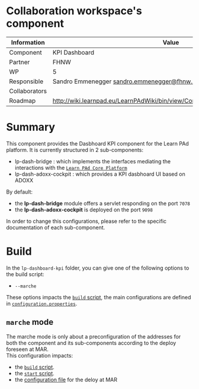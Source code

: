 Collaboration workspace's component
===================================

Information   | Value
------------- | --------
Component     | KPI Dashboard
Partner       | FHNW
WP            | 5
Responsible   | Sandro Emmenegger <sandro.emmenegger@fhnw.ch>
Collaborators | 
Roadmap       | http://wiki.learnpad.eu/LearnPAdWiki/bin/view/Component/Ontology+Recommender

# Summary
This component provides the Dasbhoard KPI component for the Learn PAd platform. 
It is currently structured in 2 sub-components:
 * lp-dash-bridge : which implements the interfaces mediating the interactions with the [`Learn PAd Core Platform`](https://github.com/LearnPAd/learnpad/blob/master/lp-core-platform)
 * lp-dash-adoxx-cockpit : which provides a KPI dasbhoard UI based on ADOXX

By default: 
 * the **lp-dash-bridge** module offers a servlet responding on the port ``7078``
 * the **lp-dash-adoxx-cockpit** is deployed on the port ``9098``

In order to change this configurations, please refer to the specific documentation of each sub-component.
 
 
# Build
In the `lp-dashboard-kpi` folder, you can give one of the following options to
the build script:
* `--marche`

These options impacts the [`build` script](https://github.com/LearnPAd/learnpad/blob/master/lp-dashboard-kpi/build),
the main configurations are defined in [`configuration.properties`](https://github.com/LearnPAd/learnpad/blob/master/lp-dashboard-kpi/lp-dash-bridge/src/main/resources/config/component.properties).

## `marche` mode
The marche mode is only about a preconfiguration of the addresses for
both the component and its sub-components according to the deploy foreseen at MAR.  
This configuration impacts:
* the [`build` script](https://github.com/LearnPAd/learnpad/blob/master/lp-dashboard-kpi/build).
* the [`start` script](https://github.com/LearnPAd/learnpad/blob/master/lp-dashboard-kpi/scripts/start-marche).
* the [configuration file](https://github.com/LearnPAd/learnpad/blob/master/lp-dashboard-kpi/lp-dash-bridge/src/main/resources/config/componentMarche.properties) for the deloy at MAR